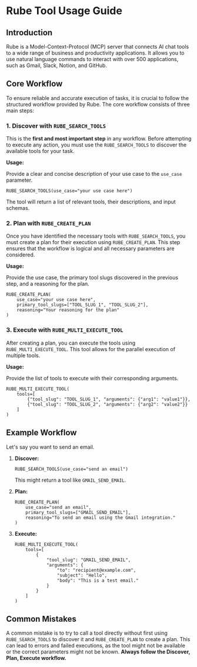 # Rube Tool Usage Guide

## Introduction

Rube is a Model-Context-Protocol (MCP) server that connects AI chat tools to a wide range of business and productivity applications. It allows you to use natural language commands to interact with over 500 applications, such as Gmail, Slack, Notion, and GitHub.

## Core Workflow

To ensure reliable and accurate execution of tasks, it is crucial to follow the structured workflow provided by Rube. The core workflow consists of three main steps:

### 1. Discover with `RUBE_SEARCH_TOOLS`

This is the **first and most important step** in any workflow. Before attempting to execute any action, you must use the `RUBE_SEARCH_TOOLS` to discover the available tools for your task.

**Usage:**

Provide a clear and concise description of your use case to the `use_case` parameter.

```
RUBE_SEARCH_TOOLS(use_case="your use case here")
```

The tool will return a list of relevant tools, their descriptions, and input schemas.

### 2. Plan with `RUBE_CREATE_PLAN`

Once you have identified the necessary tools with `RUBE_SEARCH_TOOLS`, you must create a plan for their execution using `RUBE_CREATE_PLAN`. This step ensures that the workflow is logical and all necessary parameters are considered.

**Usage:**

Provide the use case, the primary tool slugs discovered in the previous step, and a reasoning for the plan.

```
RUBE_CREATE_PLAN(
    use_case="your use case here",
    primary_tool_slugs=["TOOL_SLUG_1", "TOOL_SLUG_2"],
    reasoning="Your reasoning for the plan"
)
```

### 3. Execute with `RUBE_MULTI_EXECUTE_TOOL`

After creating a plan, you can execute the tools using `RUBE_MULTI_EXECUTE_TOOL`. This tool allows for the parallel execution of multiple tools.

**Usage:**

Provide the list of tools to execute with their corresponding arguments.

```
RUBE_MULTI_EXECUTE_TOOL(
    tools=[
        {"tool_slug": "TOOL_SLUG_1", "arguments": {"arg1": "value1"}},
        {"tool_slug": "TOOL_SLUG_2", "arguments": {"arg2": "value2"}}
    ]
)
```

## Example Workflow

Let's say you want to send an email.

1.  **Discover:**
    ```
    RUBE_SEARCH_TOOLS(use_case="send an email")
    ```
    This might return a tool like `GMAIL_SEND_EMAIL`.

2.  **Plan:**
    ```
    RUBE_CREATE_PLAN(
        use_case="send an email",
        primary_tool_slugs=["GMAIL_SEND_EMAIL"],
        reasoning="To send an email using the Gmail integration."
    )
    ```

3.  **Execute:**
    ```
    RUBE_MULTI_EXECUTE_TOOL(
        tools=[
            {
                "tool_slug": "GMAIL_SEND_EMAIL",
                "arguments": {
                    "to": "recipient@example.com",
                    "subject": "Hello",
                    "body": "This is a test email."
                }
            }
        ]
    )
    ```

## Common Mistakes

A common mistake is to try to call a tool directly without first using `RUBE_SEARCH_TOOLS` to discover it and `RUBE_CREATE_PLAN` to create a plan. This can lead to errors and failed executions, as the tool might not be available or the correct parameters might not be known. **Always follow the Discover, Plan, Execute workflow.**
